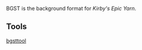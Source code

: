 BGST is the background format for *Kirby's Epic Yarn*.

## Tools
[bgsttool](https://github.com/Swiftshine/bgst)
